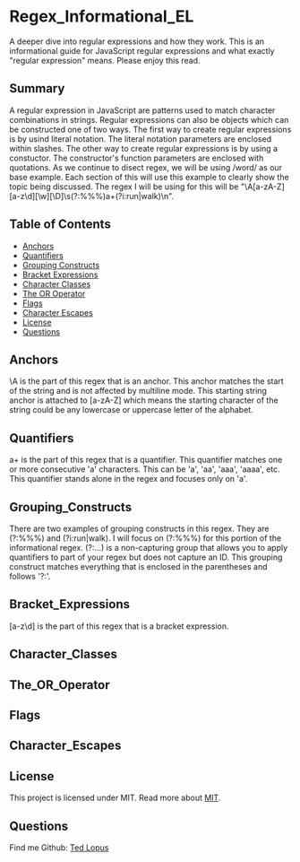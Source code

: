 # Regex_Informational_EL
A deeper dive into regular expressions and how they work. This is an informational guide for JavaScript regular expressions and what exactly "regular expression" means. Please enjoy this read.

## Summary
A regular expression in JavaScript are patterns used to match character combinations in strings. Regular expressions can also be objects which can be constructed one of two ways. The first way to create regular expressions is by usind literal notation. The literal notation parameters are enclosed within slashes. The other way to create regular expressions is by using a constuctor. The constructor's function parameters are enclosed with quotations. As we continue to disect regex, we will be using /word/ as our base example. Each section of this will use this example to clearly show the topic being discussed. The regex I will be using for this will be "\A[a-zA-Z][a-z\d][\w][\D]\s(?:%%%)a+(?i:run|walk)\n".

## Table of Contents
* [Anchors](#Anchors)
* [Quantifiers](#Quantifiers)
* [Grouping Constructs](#Grouping_Constructs)
* [Bracket Expressions](#Bracket_Expressions)
* [Character Classes](#Character_Classes)
* [The OR Operator](#The_OR_Operator)
* [Flags](#Flags)
* [Character Escapes](#Character_Escapes)
* [License](#License)
* [Questions](#Questions) 
  
## Anchors
\A is the part of this regex that is an anchor. This anchor matches the start of the string and is not affected by multiline mode. This starting string anchor is attached to [a-zA-Z] which means the starting character of the string could be any lowercase or uppercase letter of the alphabet.

## Quantifiers
a+ is the part of this regex that is a quantifier. This quantifier matches one or more consecutive 'a' characters. This can be 'a', 'aa', 'aaa', 'aaaa', etc. This quantifier stands alone in the regex and focuses only on 'a'.
## Grouping_Constructs
There are two examples of grouping constructs in this regex. They are (?:%%%) and (?i:run|walk). I will focus on (?:%%%) for this portion of the informational regex. (?:...) is a non-capturing group that allows you to apply quantifiers to part of your regex but does not capture an ID. This grouping construct matches everything that is enclosed in the parentheses and follows '?:'.
## Bracket_Expressions
[a-z\d] is the part of this regex that is a bracket expression.
## Character_Classes

## The_OR_Operator

## Flags

## Character_Escapes

## License
This project is licensed under  MIT.
Read more about [MIT](https://opensource.org/licenses/MIT).

## Questions
Find me Github: 
[Ted Lopus](https://github.com/tedlopus)